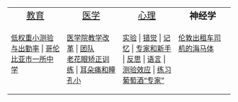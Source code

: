 <table>
<tbody>
<tr valign="top" align="center">
    <td width="25%">
    <a style="font-size:20px" ,="" href="#/引用/案例/教育/">教育</a>
    </td>
    <td width="25%">
    <a style="font-size:20px" ,="" href="#/引用/案例/医学/">医学</a>
    </td>
    <td width="25%">
    <a style="font-size:20px" ,="" href="#/引用/案例/心理/学习/">心理</a>
    </td>
    <td width="25%" style="font-size:20px"><b>神经学</b>
    </td>
</tr>
<tr valign="top">
    <td width="25%">
    <p>
    <a href="#/引用/案例/教育/低权重小测验与出勤率.md">低权重小测验与出勤率</a> | <a href="https://izydplk815.feishu.cn/docx/OHptddNjroBLHHxEEV5czpFNnOb">哥伦比亚市一所中学</a><br>
    </p>
    </td>
    <td width="25%">
    <p>
    <a href="#/引用/案例/医学/医学院教学改革.md">医学院教学改革</a> | <a href="#/引用/案例/医学/团队.md">团队</a><br>
    <a href="#/引用/案例/医学/老花眼矫正训练.md">老花眼矫正训练</a> | <a href="https://yamaeye.pages.dev/newspaper/public/2022-06-05/专业/医学/耳朵痛和瞳孔小/">耳朵痛和瞳孔小</a><br>
    </p>
    </td>
    <td width="25%">
    <p>
    <a href="#/引用/案例/心理/实验.md">实验</a> | <a href="#/引用/案例/心理/错觉.md">错觉</a> | <a href="#/引用/案例/心理/学习/记忆.md">记忆</a> | <a href="#/引用/案例/心理/学习/专家和新手.md">专家和新手</a> | <a href="#/引用/案例/心理/学习/反思.md">反思</a> | <a href="#/引用/案例/心理/学习/语言.md">语言</a> | <a href="#/引用/案例/心理/学习/测验效应/">测验效应</a> | <a href="#/引用/案例/心理/学习/练习/">练习</a><br>
    <a href="https://yamaeye.pages.dev/newspaper/public/2022-06-05/资料/实验/葡萄酒“专家”/">葡萄酒“专家”</a><br>
    </p>
    </td>
    <td width="25%">
    <p>
    <a href="https://izydplk815.feishu.cn/docx/doxcnVvbFqG7upcPuw6ymGKss9b">伦敦出租车司机的海马体</a><br>
    </p>
    </td>
</tr>
</table>
</tbody>